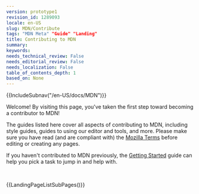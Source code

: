 ```yaml
---
version: prototype1
revision_id: 1289093
locale: en-US
slug: MDN/Contribute
tags: "MDN Meta" "Guide" "Landing"
title: Contributing to MDN
summary: 
keywords: 
needs_technical_review: False
needs_editorial_review: False
needs_localization: False
table_of_contents_depth: 1
based_on: None
---
```

<div>{{IncludeSubnav("/en-US/docs/MDN")}}</div>

<p>Welcome! By visiting this page, you've taken the first step toward becoming a contributor to MDN!</p>

<p><span class="seoSummary">The guides listed here cover all aspects of contributing to MDN, including style guides, guides to using our editor and tools, and more. Please make sure you have read (and are compliant with) the <a href="https://www.mozilla.org/en-US/about/legal/terms/mozilla/">Mozilla Terms</a> before editing or creating any pages. </span></p>

<p>If you haven't contributed to MDN previously, the <a href="/en-US/docs/MDN/Getting_started">Getting Started</a> guide can help you pick a task to jump in and help with.</p>

<div class="row topicpage-table">&nbsp;</div>

<p>{{LandingPageListSubPages()}}</p>

